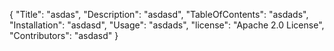 {
	"Title": "asdas",
	"Description": "asdasd",
	"TableOfContents": "asdads",
	"Installation": "asdasd",
	"Usage": "asdads",
	"license": "Apache 2.0 License",
	"Contributors": "asdasd"
}